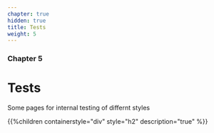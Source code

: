 ```yaml
---
chapter: true
hidden: true
title: Tests
weight: 5
---
```


### Chapter 5

# Tests

Some pages for internal testing of differnt styles

{{%children containerstyle="div" style="h2" description="true" %}}
